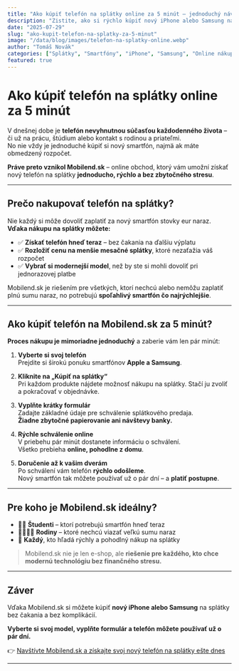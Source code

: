 ```yaml
---
title: "Ako kúpiť telefón na splátky online za 5 minút – jednoduchý návod"
description: "Zistite, ako si rýchlo kúpiť nový iPhone alebo Samsung na splátky online. Mobilend.sk ponúka rýchle schválenie a doručenie až domov."
date: "2025-07-29"
slug: "ako-kupit-telefon-na-splatky-za-5-minut"
image: "/data/blog/images/telefon-na-splatky-online.webp"
author: "Tomáš Novák"
categories: ["Splátky", "Smartfóny", "iPhone", "Samsung", "Online nákup"]
featured: true
---
```


# Ako kúpiť telefón na splátky online za 5 minút

V dnešnej dobe je **telefón nevyhnutnou súčasťou každodenného života** – či už na prácu, štúdium alebo kontakt s rodinou a priateľmi.  
No nie vždy je jednoduché kúpiť si nový smartfón, najmä ak máte obmedzený rozpočet.  

**Práve preto vznikol Mobilend.sk** – online obchod, ktorý vám umožní získať nový telefón na splátky **jednoducho, rýchlo a bez zbytočného stresu**.

---

## Prečo nakupovať telefón na splátky?

Nie každý si môže dovoliť zaplatiť za nový smartfón stovky eur naraz.  
**Vďaka nákupu na splátky môžete:**

- ✅ **Získať telefón hneď teraz** – bez čakania na ďalšiu výplatu  
- ✅ **Rozložiť cenu na menšie mesačné splátky**, ktoré nezaťažia váš rozpočet  
- ✅ **Vybrať si modernejší model**, než by ste si mohli dovoliť pri jednorazovej platbe  

Mobilend.sk je riešením pre všetkých, ktorí nechcú alebo nemôžu zaplatiť plnú sumu naraz, no potrebujú **spoľahlivý smartfón čo najrýchlejšie**.

---

## Ako kúpiť telefón na Mobilend.sk za 5 minút?

**Proces nákupu je mimoriadne jednoduchý** a zaberie vám len pár minút:

1. **Vyberte si svoj telefón**  
   Prejdite si širokú ponuku smartfónov **Apple a Samsung**.

2. **Kliknite na „Kúpiť na splátky“**  
   Pri každom produkte nájdete možnosť nákupu na splátky. Stačí ju zvoliť a pokračovať v objednávke.

3. **Vyplňte krátky formulár**  
   Zadajte základné údaje pre schválenie splátkového predaja.  
   **Žiadne zbytočné papierovanie ani návštevy banky.**

4. **Rýchle schválenie online**  
   V priebehu pár minút dostanete informáciu o schválení.  
   Všetko prebieha **online, pohodlne z domu**.

5. **Doručenie až k vašim dverám**  
   Po schválení vám telefón **rýchlo odošleme**.  
   Nový smartfón tak môžete používať už o pár dní – a **platiť postupne**.

---

## Pre koho je Mobilend.sk ideálny?

- 👨‍🎓 **Študenti** – ktorí potrebujú smartfón hneď teraz  
- 👨‍👩‍👧‍👦 **Rodiny** – ktoré nechcú viazať veľkú sumu naraz  
- 📱 **Každý**, kto hľadá rýchly a pohodlný nákup na splátky  

> Mobilend.sk nie je len e-shop, ale **riešenie pre každého, kto chce modernú technológiu bez finančného stresu.**

---

## Záver

Vďaka Mobilend.sk si môžete kúpiť **nový iPhone alebo Samsung** na splátky bez čakania a bez komplikácií.  

**Vyberte si svoj model, vyplňte formulár a telefón môžete používať už o pár dní.**  

👉 [Navštívte Mobilend.sk a získajte svoj nový telefón na splátky ešte dnes](https://mobilend.sk/)

---
